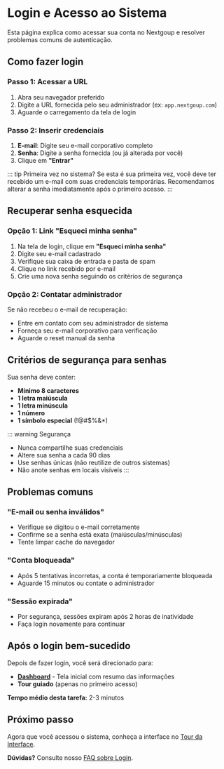 # Login e Acesso ao Sistema

Esta página explica como acessar sua conta no Nextgoup e resolver problemas comuns de autenticação.

## Como fazer login

### Passo 1: Acessar a URL
1. Abra seu navegador preferido
2. Digite a URL fornecida pelo seu administrador (ex: `app.nextgoup.com`)
3. Aguarde o carregamento da tela de login

### Passo 2: Inserir credenciais
1. **E-mail**: Digite seu e-mail corporativo completo
2. **Senha**: Digite a senha fornecida (ou já alterada por você)
3. Clique em **"Entrar"**

::: tip Primeira vez no sistema?
Se esta é sua primeira vez, você deve ter recebido um e-mail com suas credenciais temporárias. Recomendamos alterar a senha imediatamente após o primeiro acesso.
:::

## Recuperar senha esquecida

### Opção 1: Link "Esqueci minha senha"
1. Na tela de login, clique em **"Esqueci minha senha"**
2. Digite seu e-mail cadastrado
3. Verifique sua caixa de entrada e pasta de spam
4. Clique no link recebido por e-mail
5. Crie uma nova senha seguindo os critérios de segurança

### Opção 2: Contatar administrador
Se não recebeu o e-mail de recuperação:
- Entre em contato com seu administrador de sistema
- Forneça seu e-mail corporativo para verificação
- Aguarde o reset manual da senha

## Critérios de segurança para senhas

Sua senha deve conter:
- **Mínimo 8 caracteres**
- **1 letra maiúscula**
- **1 letra minúscula** 
- **1 número**
- **1 símbolo especial** (!@#$%&*)

::: warning Segurança
- Nunca compartilhe suas credenciais
- Altere sua senha a cada 90 dias
- Use senhas únicas (não reutilize de outros sistemas)
- Não anote senhas em locais visíveis
:::

## Problemas comuns

### "E-mail ou senha inválidos"
- Verifique se digitou o e-mail corretamente
- Confirme se a senha está exata (maiúsculas/minúsculas)
- Tente limpar cache do navegador

### "Conta bloqueada"
- Após 5 tentativas incorretas, a conta é temporariamente bloqueada
- Aguarde 15 minutos ou contate o administrador

### "Sessão expirada"
- Por segurança, sessões expiram após 2 horas de inatividade
- Faça login novamente para continuar

## Após o login bem-sucedido

Depois de fazer login, você será direcionado para:
- **[Dashboard](/features/dashboard)** - Tela inicial com resumo das informações
- **Tour guiado** (apenas no primeiro acesso)

**Tempo médio desta tarefa:** 2-3 minutos

## Próximo passo

Agora que você acessou o sistema, conheça a interface no [Tour da Interface](/getting-started/02-tour-da-interface).

**Dúvidas?** Consulte nosso [FAQ sobre Login](/faq/#login-e-senha).
